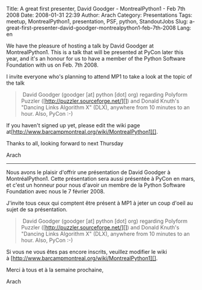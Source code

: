 Title: A great first presenter, David Goodger - MontrealPython1 - Feb 7th 2008
Date: 2008-01-31 22:39
Author: Arach
Category: Presentations
Tags: meetup, MontrealPython1, presentation, PSF, python, StandoutJobs
Slug: a-great-first-presenter-david-goodger-montrealpython1-feb-7th-2008
Lang: en

We have the pleasure of hosting a talk by David Goodger at
MontrealPython1. This is a talk that will be presented at PyCon later
this year, and it's an honour for us to have a member of the Python
Software Foundation with us on Feb. 7th 2008.

<p>
I invite everyone who's planning to attend MP1 to take a look at the
topic of the talk

>  David Goodger (goodger [at] python [dot] org) regarding Polyform
> Puzzler ([http://puzzler.sourceforge.net/][]) and Donald Knuth's
> "Dancing Links Algorithm X" (DLX), anywhere from 10 minutes to an
> hour. Also, PyCon :-)

If you haven't signed up yet, please edit the wiki page
at[http://www.barcampmontreal.org/wiki/MontrealPython1][].

</p>
Thanks to all, looking forward to next Thursday

Arach

---

Nous avons le plaisir d'offrir une présentation de David Goodger à
MontréalPython1. Cette présentation sera aussi présentée à PyCon en
mars, et c'est un honneur pour nous d'avoir un membre de la Python
Software Foundation avec nous le 7 février 2008.

<p>
J'invite tous ceux qui comptent être présent à MP1 à jeter un coup
d'oeil au sujet de sa présentation.

>  David Goodger (goodger [at] python [dot] org) regarding Polyform
> Puzzler ([http://puzzler.sourceforge.net/][]) and Donald Knuth's
> "Dancing Links Algorithm X" (DLX), anywhere from 10 minutes to an
> hour. Also, PyCon :-)

Si vous ne vous êtes pas encore inscrits, veuillez modifier le wiki
à [http://www.barcampmontreal.org/wiki/MontrealPython1][].

</p>
Merci à tous et à la semaine prochaine,

Arach

  [http://puzzler.sourceforge.net/]: http://puzzler.sourceforge.net/
    "http://puzzler.sourceforge.net/"
  [http://www.barcampmontreal.org/wiki/MontrealPython1]: http://www.barcampmontreal.org/wiki/MontrealPython1%20
    "Montreal Python 1"
